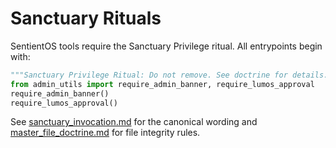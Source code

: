 # Sanctuary Rituals

SentientOS tools require the Sanctuary Privilege ritual. All entrypoints begin with:
```python
"""Sanctuary Privilege Ritual: Do not remove. See doctrine for details."""
from admin_utils import require_admin_banner, require_lumos_approval
require_admin_banner()
require_lumos_approval()
```

See [sanctuary_invocation.md](sanctuary_invocation.md) for the canonical wording and [master_file_doctrine.md](master_file_doctrine.md) for file integrity rules.
